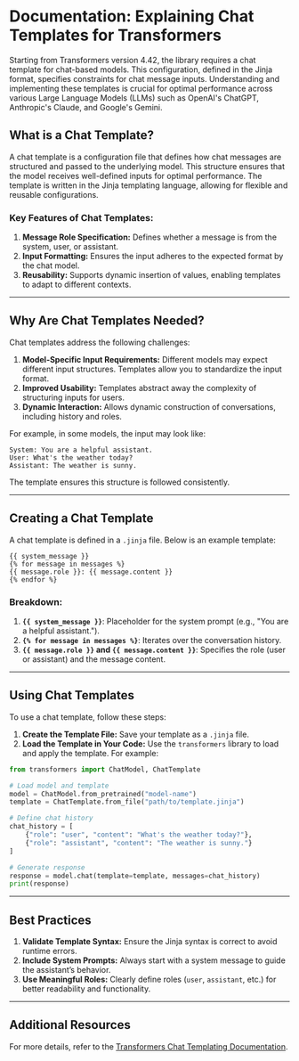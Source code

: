 # Documentation: Explaining Chat Templates for Transformers

Starting from Transformers version 4.42, the library requires a chat template for chat-based models. This configuration, defined in the Jinja format, specifies constraints for chat message inputs. Understanding and implementing these templates is crucial for optimal performance across various Large Language Models (LLMs) such as OpenAI's ChatGPT, Anthropic's Claude, and Google's Gemini.

## What is a Chat Template?
A chat template is a configuration file that defines how chat messages are structured and passed to the underlying model. This structure ensures that the model receives well-defined inputs for optimal performance. The template is written in the Jinja templating language, allowing for flexible and reusable configurations.

### Key Features of Chat Templates:
1. **Message Role Specification:** Defines whether a message is from the system, user, or assistant.
2. **Input Formatting:** Ensures the input adheres to the expected format by the chat model.
3. **Reusability:** Supports dynamic insertion of values, enabling templates to adapt to different contexts.

---

## Why Are Chat Templates Needed?
Chat templates address the following challenges:
1. **Model-Specific Input Requirements:** Different models may expect different input structures. Templates allow you to standardize the input format.
2. **Improved Usability:** Templates abstract away the complexity of structuring inputs for users.
3. **Dynamic Interaction:** Allows dynamic construction of conversations, including history and roles.

For example, in some models, the input may look like:
```
System: You are a helpful assistant.
User: What's the weather today?
Assistant: The weather is sunny.
```
The template ensures this structure is followed consistently.

---

## Creating a Chat Template
A chat template is defined in a `.jinja` file. Below is an example template:

```jinja
{{ system_message }}
{% for message in messages %}
{{ message.role }}: {{ message.content }}
{% endfor %}
```
### Breakdown:
1. **`{{ system_message }}`**: Placeholder for the system prompt (e.g., "You are a helpful assistant.").
2. **`{% for message in messages %}`**: Iterates over the conversation history.
3. **`{{ message.role }}` and `{{ message.content }}`**: Specifies the role (user or assistant) and the message content.

---

## Using Chat Templates
To use a chat template, follow these steps:

1. **Create the Template File:** Save your template as a `.jinja` file.
2. **Load the Template in Your Code:** Use the `transformers` library to load and apply the template. For example:

```python
from transformers import ChatModel, ChatTemplate

# Load model and template
model = ChatModel.from_pretrained("model-name")
template = ChatTemplate.from_file("path/to/template.jinja")

# Define chat history
chat_history = [
    {"role": "user", "content": "What's the weather today?"},
    {"role": "assistant", "content": "The weather is sunny."}
]

# Generate response
response = model.chat(template=template, messages=chat_history)
print(response)
```

---

## Best Practices
1. **Validate Template Syntax:** Ensure the Jinja syntax is correct to avoid runtime errors.
2. **Include System Prompts:** Always start with a system message to guide the assistant’s behavior.
3. **Use Meaningful Roles:** Clearly define roles (`user`, `assistant`, etc.) for better readability and functionality.

---

## Additional Resources
For more details, refer to the [Transformers Chat Templating Documentation](https://huggingface.co/docs/transformers/v4.43.4/en/chat_templating#templates-for-chat-models).